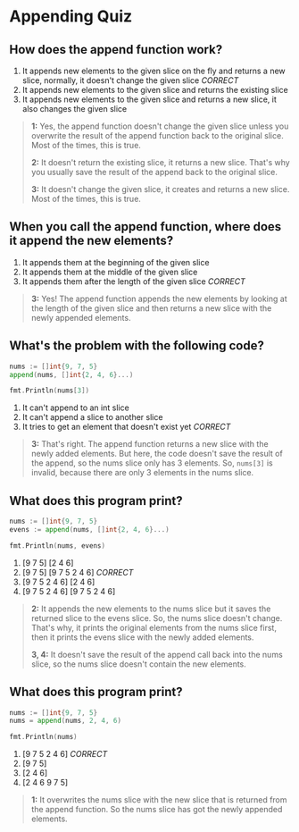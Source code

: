 # Appending Quiz

## How does the append function work?
1. It appends new elements to the given slice on the fly and returns a new slice, normally, it doesn't change the given slice *CORRECT*
2. It appends new elements to the given slice and returns the existing slice
3. It appends new elements to the given slice and returns a new slice, it also changes the given slice

> **1:** Yes, the append function doesn't change the given slice unless you overwrite the result of the append function back to the original slice.  Most of the times, this is true.
>
> **2:** It doesn't return the existing slice, it returns a new slice. That's why you usually save the result of the append back to the original slice.
> 
> **3:** It doesn't change the given slice, it creates and returns a new slice. Most of the times, this is true.


## When you call the append function, where does it append the new elements?
1. It appends them at the beginning of the given slice
2. It appends them at the middle of the given slice
3. It appends them after the length of the given slice *CORRECT*

> **3:** Yes! The append function appends the new elements by looking at the length of the given slice and then returns a new slice with the newly appended elements.


## What's the problem with the following code?
```go
nums := []int{9, 7, 5}
append(nums, []int{2, 4, 6}...)

fmt.Println(nums[3])
```
1. It can't append to an int slice
2. It can't append a slice to another slice
3. It tries to get an element that doesn't exist yet *CORRECT*

> **3:** That's right. The append function returns a new slice with the newly added elements. But here, the code doesn't save the result of the append, so the nums slice only has 3 elements. So, `nums[3]` is invalid, because there are only 3 elements in the nums slice.


## What does this program print?
```go
nums := []int{9, 7, 5}
evens := append(nums, []int{2, 4, 6}...)

fmt.Println(nums, evens)
```
1. [9 7 5] [2 4 6]
2. [9 7 5] [9 7 5 2 4 6] *CORRECT*
3. [9 7 5 2 4 6] [2 4 6]
4. [9 7 5 2 4 6] [9 7 5 2 4 6]

> **2:** It appends the new elements to the nums slice but it saves the returned slice to the evens slice. So, the nums slice doesn't change. That's why, it prints the original elements from the nums slice first, then it prints the evens slice with the newly added elements.
>
> **3, 4:** It doesn't save the result of the append call back into the nums slice, so the nums slice doesn't contain the new elements.


## What does this program print?
```go
nums := []int{9, 7, 5}
nums = append(nums, 2, 4, 6)

fmt.Println(nums)
```
1. [9 7 5 2 4 6] *CORRECT*
2. [9 7 5]
3. [2 4 6]
4. [2 4 6 9 7 5]

> **1:** It overwrites the nums slice with the new slice that is returned from the append function. So the nums slice has got the newly appended elements.